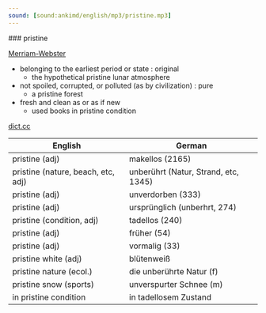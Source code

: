 ```yaml
---
sound: [sound:ankimd/english/mp3/pristine.mp3]
---
```


\### pristine

[Merriam-Webster](https://www.merriam-webster.com/dictionary/pristine)

- belonging to the earliest period or state : original
    - the hypothetical pristine lunar atmosphere
- not spoiled, corrupted, or polluted (as by civilization) : pure
    - a pristine forest
- fresh and clean as or as if new
    - used books in pristine condition

[dict.cc](https://www.dict.cc/pristine)

| English        | German       |
| -------------- | ------------ |
| pristine (adj) | makellos (2165) |
| pristine (nature, beach, etc, adj) | unberührt (Natur, Strand, etc, 1345) |
| pristine (adj) | unverdorben (333) |
| pristine (adj) | ursprünglich (unberhrt, 274) |
| pristine (condition, adj) | tadellos (240) |
| pristine (adj) | früher (54) |
| pristine (adj) | vormalig (33) |
| pristine white (adj) | blütenweiß |
| pristine nature (ecol.) | die unberührte Natur (f) |
| pristine snow (sports) | unverspurter Schnee (m) |
| in pristine condition | in tadellosem Zustand |
